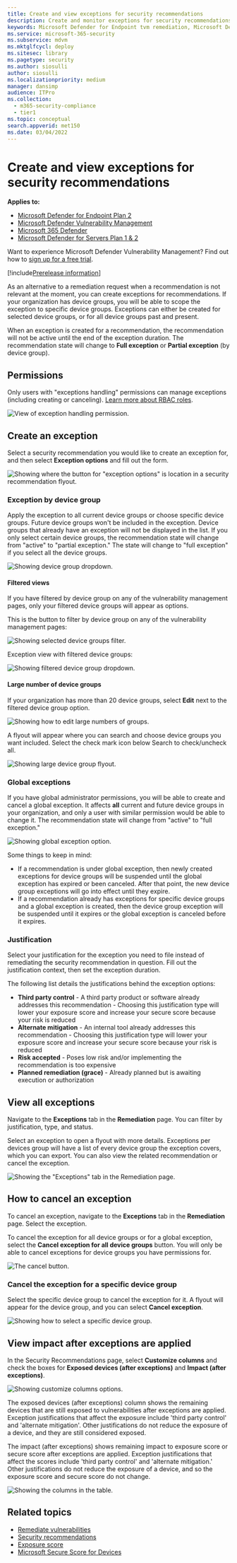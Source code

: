 ```yaml
---
title: Create and view exceptions for security recommendations
description: Create and monitor exceptions for security recommendations in Microsoft Defender Vulnerability Management.
keywords: Microsoft Defender for Endpoint tvm remediation, Microsoft Defender for Endpoint tvm, threat and vulnerability management, threat & vulnerability management, threat & vulnerability management remediation, tvm remediation intune, tvm remediation sccm, mdvm, Microsoft Defender Vulnerability Management
ms.service: microsoft-365-security
ms.subservice: mdvm
ms.mktglfcycl: deploy
ms.sitesec: library
ms.pagetype: security
ms.author: siosulli
author: siosulli
ms.localizationpriority: medium
manager: dansimp
audience: ITPro
ms.collection:
  - m365-security-compliance
  - tier1
ms.topic: conceptual
search.appverid: met150
ms.date: 03/04/2022
---
```


# Create and view exceptions for security recommendations

**Applies to:**

- [Microsoft Defender for Endpoint Plan 2](https://go.microsoft.com/fwlink/?linkid=2154037)
- [Microsoft Defender Vulnerability Management](index.yml)
- [Microsoft 365 Defender](https://go.microsoft.com/fwlink/?linkid=2118804)
- [Microsoft Defender for Servers Plan 1 & 2](/azure/defender-for-cloud/plan-defender-for-servers-select-plan)

Want to experience Microsoft Defender Vulnerability Management? Find out how to [sign up for a free trial](../defender-vulnerability-management/get-defender-vulnerability-management.md).

[!include[Prerelease information](../../includes/prerelease.md)]

As an alternative to a remediation request when a recommendation is not relevant at the moment, you can create exceptions for recommendations. If your organization has device groups, you will be able to scope the exception to specific device groups. Exceptions can either be created for selected device groups, or for all device groups past and present.

When an exception is created for a recommendation, the recommendation will not be active until the end of the exception duration. The recommendation state will change to **Full exception** or **Partial exception** (by device group).

## Permissions

Only users with "exceptions handling" permissions can manage exceptions (including creating or canceling). [Learn more about RBAC roles](../defender-endpoint/user-roles.md).

![View of exception handling permission.](../../media/defender-vulnerability-management/tvm-exception-permissions.png)

## Create an exception

Select a security recommendation you would like to create an exception for, and then select **Exception options** and fill out the form.

![Showing where the button for "exception options" is location in a security recommendation flyout.](../../media/defender-vulnerability-management/tvm-exception-options.png)

### Exception by device group

Apply the exception to all current device groups or choose specific device groups. Future device groups won't be included in the exception. Device groups that already have an exception will not be displayed in the list. If you only select certain device groups, the recommendation state will change from "active" to "partial exception." The state will change to "full exception" if you select all the device groups.

![Showing device group dropdown.](../../media/defender-vulnerability-management/tvm-exception-device-group-500.png)

#### Filtered views

If you have filtered by device group on any of the vulnerability management pages, only your filtered device groups will appear as options.

This is the button to filter by device group on any of the vulnerability management pages:

![Showing selected device groups filter.](../../media/defender-vulnerability-management/tvm-selected-device-groups.png)

Exception view with filtered device groups:

![Showing filtered device group dropdown.](../../media/defender-vulnerability-management/tvm-exception-device-filter500.png)

#### Large number of device groups

If your organization has more than 20 device groups, select **Edit** next to the filtered device group option.

![Showing how to edit large numbers of groups.](../../media/defender-vulnerability-management/tvm-exception-edit-groups.png)

A flyout will appear where you can search and choose device groups you want included. Select the check mark icon below Search to check/uncheck all.

![Showing large device group flyout.](../../media/defender-vulnerability-management/tvm-exception-device-group-flyout-400.png)

### Global exceptions

If you have global administrator permissions, you will be able to create and cancel a global exception. It affects **all** current and future device groups in your organization, and only a user with similar permission would be able to change it. The recommendation state will change from "active" to "full exception."

![Showing global exception option.](../../media/defender-vulnerability-management/tvm-exception-global.png)

Some things to keep in mind:

- If a recommendation is under global exception, then newly created exceptions for device groups will be suspended until the global exception has expired or been canceled. After that point, the new device group exceptions will go into effect until they expire.
- If a recommendation already has exceptions for specific device groups and a global exception is created, then the device group exception will be suspended until it expires or the global exception is canceled before it expires.

### Justification

Select your justification for the exception you need to file instead of remediating the security recommendation in question. Fill out the justification context, then set the exception duration.

The following list details the justifications behind the exception options:

- **Third party control** - A third party product or software already addresses this recommendation
        - Choosing this justification type will lower your exposure score and increase your secure score because your risk is reduced
- **Alternate mitigation** - An internal tool already addresses this recommendation
        - Choosing this justification type will lower your exposure score and increase your secure score because your risk is reduced
- **Risk accepted** - Poses low risk and/or implementing the recommendation is too expensive
- **Planned remediation (grace)** - Already planned but is awaiting execution or authorization

## View all exceptions

Navigate to the **Exceptions** tab in the **Remediation** page. You can filter by justification, type, and status.

 Select an exception to open a flyout with more details. Exceptions per devices group will have a list of every device group the exception covers, which you can export. You can also view the related recommendation or cancel the exception.

![Showing the "Exceptions" tab in the Remediation page.](../../media/defender-vulnerability-management/tvm-exception-view.png)

## How to cancel an exception

To cancel an exception, navigate to the **Exceptions** tab in the **Remediation** page. Select the exception.

To cancel the exception for all device groups or for a global exception, select the **Cancel exception for all device groups** button. You will only be able to cancel exceptions for device groups you have permissions for.

![The cancel button.](../../media/defender-vulnerability-management/tvm-exception-cancel.png)

### Cancel the exception for a specific device group

Select the specific device group to cancel the exception for it. A flyout will appear for the device group, and you can select **Cancel exception**.

![Showing how to select a specific device group.](../../media/defender-vulnerability-management/tvm-exception-device-group-hover.png)

## View impact after exceptions are applied

In the Security Recommendations page, select **Customize columns** and check the boxes for **Exposed devices (after exceptions)** and **Impact (after exceptions)**.

![Showing customize columns options.](../../media/defender-vulnerability-management/tvm-after-exceptions.png)

The exposed devices (after exceptions) column shows the remaining devices that are still exposed to vulnerabilities after exceptions are applied. Exception justifications that affect the exposure include 'third party control' and 'alternate mitigation'. Other justifications do not reduce the exposure of a device, and they are still considered exposed.

The impact (after exceptions) shows remaining impact to exposure score or secure score after exceptions are applied. Exception justifications that affect the scores include 'third party control' and 'alternate mitigation.' Other justifications do not reduce the exposure of a device, and so the exposure score and secure score do not change.

![Showing the columns in the table.](../../media/defender-vulnerability-management/tvm-after-exceptions-table.png)

## Related topics

- [Remediate vulnerabilities](tvm-remediation.md)
- [Security recommendations](tvm-security-recommendation.md)
- [Exposure score](tvm-exposure-score.md)
- [Microsoft Secure Score for Devices](tvm-microsoft-secure-score-devices.md)
